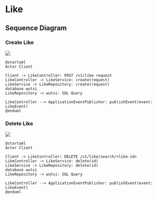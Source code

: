 # Like

## Sequence Diagram
### Create Like

![](http://www.plantuml.com/plantuml/png/PP11QyCm38Nl-XKwjeTHTlLXj9JT2ckM_G774KpCiprPpiY_dvCiq92BURptMJpfdDMAbcyF5wTHyEgPWWB08l3f1M_yHTSOLABt90RlR-q7deRdawy12lqKoWfRQltNaWpioA0Jiag7V_e83-7AlbEAcJNAkCTxgxQpcV2tQ6ROudN0uXjicnisXMI4NQ4ANLBoxAno3Ay31RsNpdF-d9PAYvpj0qslcKlDnX40pXJwUgO_)
``` plantuml
@startuml
Actor Client

Client -> LikeController: POST /v1/like request
LikeController -> LikeService: create(request)
LikeService -> LikeRepository: create(request)
database wutsi
LikeRepository -> wutsi: SQL Query

LikeController --> ApplicationEventPublisher: publishEvent(event: LikeEvent)
@enduml
```

### Delete Like
![](http://www.plantuml.com/plantuml/png/POz1QWCn34NtEeMMoQA4RcTH4a9tWIQTNi2P-L1HnNPbUKfktun3e4CtjdXw7xwsnODvlIZj1a_6UnL49xh__FJ21_d2FaMtf0hh-FZMV_1cUjxeRS66xuhYjBGUkHusoO2EHoWSAndNz8S_j7VaLCIJNHVc63oSGm7_L2z2ItFEDjvnVphmgSAkzA_6JThbh384bnHV9qG_rhDA-PnFoVUnuHNcjsjz6bZJ5d6i5_q5)
``` plantuml
@startuml
Actor Client

Client -> LikeController: DELETE /v1/like/search/<like-id>
LikeController -> LikeService: delete(id)
LikeService -> LikeRepository: delete(id)
database wutsi
LikeRepository -> wutsi: SQL Query

LikeController --> ApplicationEventPublisher: publishEvent(event: LikeEvent)
@enduml
```

